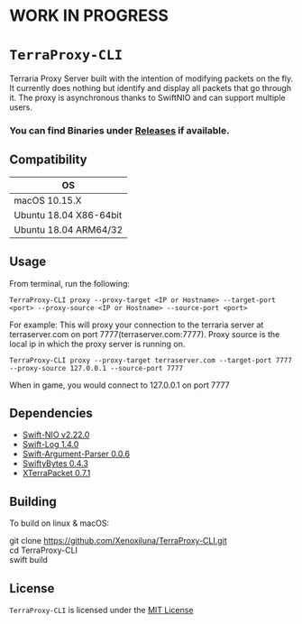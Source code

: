 # WORK IN PROGRESS
# `TerraProxy-CLI`
Terraria Proxy Server built with the intention of modifying packets on the fly. It currently does nothing but identify and display all packets that go through it. The proxy is asynchronous thanks to SwiftNIO and can support multiple users.
  
### You can find Binaries under [Releases](https://github.com/Xenoxiluna/TerraProxy-CLI/releases) if available.

## Compatibility
| OS |
|---|
| macOS 10.15.X |
| Ubuntu 18.04 X86-64bit |
| Ubuntu 18.04 ARM64/32 |

 ## Usage
 From terminal, run the following:
 
 `TerraProxy-CLI proxy --proxy-target <IP or Hostname> --target-port <port> --proxy-source <IP or Hostname> --source-port <port>`
 
 For example:
 This will proxy your connection to the terraria server at terraserver.com on port 7777(terraserver.com:7777). Proxy source is the local ip in which the proxy server is running on. 
 
 `TerraProxy-CLI proxy --proxy-target terraserver.com --target-port 7777 --proxy-source 127.0.0.1 --source-port 7777`
 
 When in game, you would connect to 127.0.0.1 on port 7777
 
 ## Dependencies

- [Swift-NIO v2.22.0](https://github.com/apple/swift-nio)
- [Swift-Log 1.4.0](https://github.com/apple/swift-log)
- [Swift-Argument-Parser 0.0.6](https://github.com/apple/swift-argument-parser)
- [SwiftyBytes 0.4.3](https://github.com/Xenoxiluna/SwiftyBytes)
- [XTerraPacket 0.7.1](https://github.com/Xenoxiluna/XTerraPacket)

 ## Building
 To build on linux & macOS:
 
 git clone https://github.com/Xenoxiluna/TerraProxy-CLI.git<br/>
 cd TerraProxy-CLI<br/>
 swift build

 ## License

 `TerraProxy-CLI` is licensed under the [MIT License](LICENSE)
